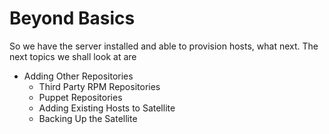# Beyond Basics

So we have the server installed and able to provision hosts, what next. The next topics we shall look at are

* Adding Other Repositories
  * Third Party RPM Repositories
  * Puppet Repositories
  * Adding Existing Hosts to Satellite
  * Backing Up the Satellite
